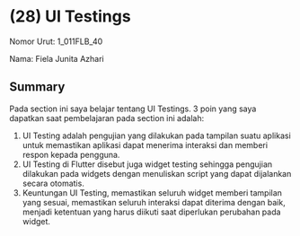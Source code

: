 # (28) UI Testings
Nomor Urut: 1_011FLB_40

Nama: Fiela Junita Azhari

## Summary
Pada section ini saya belajar tentang UI Testings.
3 poin yang saya dapatkan saat pembelajaran pada section ini adalah:
1. UI Testing adalah pengujian yang dilakukan pada tampilan suatu aplikasi untuk memastikan aplikasi dapat menerima interaksi dan memberi respon kepada pengguna.
2. UI Testing di Flutter disebut juga widget testing sehingga pengujian dilakukan pada widgets dengan menuliskan script yang dapat dijalankan secara otomatis.
3. Keuntungan UI Testing, memastikan seluruh widget memberi tampilan yang sesuai, memastikan seluruh interaksi dapat diterima dengan baik, menjadi ketentuan yang harus diikuti saat diperlukan perubahan pada widget.